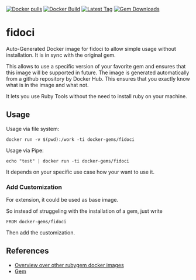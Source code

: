 [![Docker pulls](https://img.shields.io/docker/pulls/rubygem/fidoci.svg)](https://hub.docker.com/r/rubygem/fidoci/)
[![Docker Build](https://img.shields.io/docker/automated/rubygem/fidoci.svg)](https://hub.docker.com/r/rubygem/fidoci/)
[![Latest Tag](https://img.shields.io/github/tag/docker-rubygem/fidoci.svg)](https://hub.docker.com/r/rubygem/fidoci/)
[![Gem Downloads](https://img.shields.io/gem/dt/fidoci.svg)](https://rubygems.org/gems/fidoci/)
# fidoci

Auto-Generated Docker image for fidoci to allow simple usage without installation.
It is in sync with the original gem.

This allows to use a specific version of your favorite gem and ensures that this image will be supported in future.
The image is generated automatically from a github repository by Docker Hub.
This ensures that you exactly know what is in the image and what not.

It lets you use Ruby Tools without the need to install ruby on your machine.

## Usage

Usage via file system:

`docker run -v $(pwd):/work -ti docker-gems/fidoci`

Usage via Pipe:

`echo "test" | docker run -ti docker-gems/fidoci`

It depends on your specific use case how your want to use it.

### Add Customization

For extension, it could be used as base image.

So instead of struggeling with the installation of a gem, just write

`FROM docker-gems/fidoci`

Then add the customization.

## References

 - [Overview over other rubygem docker images](https://github.com/thinkbot/docker-rubygem)
 - [Gem](https://rubygems.org/gems/fidoci/)
